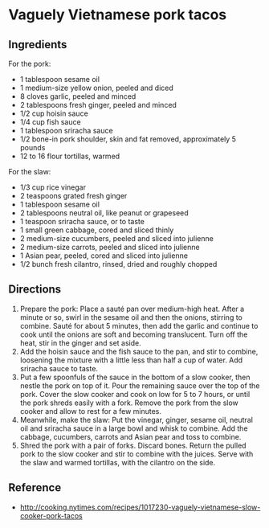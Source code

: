 # Vaguely Vietnamese pork tacos

## Ingredients
For the pork:
* 1 tablespoon sesame oil
* 1 medium-size yellow onion, peeled and diced
* 8 cloves garlic, peeled and minced
* 2 tablespoons fresh ginger, peeled and minced
* 1/2 cup hoisin sauce
* 1/4 cup fish sauce
* 1 tablespoon sriracha sauce
* 1/2 bone-in pork shoulder, skin and fat removed, approximately 5 pounds
* 12 to 16 flour tortillas, warmed

For the slaw:
* 1/3 cup rice vinegar
* 2 teaspoons grated fresh ginger
* 1 tablespoon sesame oil
* 2 tablespoons neutral oil, like peanut or grapeseed
* 1 teaspoon sriracha sauce, or to taste
* 1 small green cabbage, cored and sliced thinly
* 2 medium-size cucumbers, peeled and sliced into julienne
* 2 medium-size carrots, peeled and sliced into julienne
* 1 Asian pear, peeled, cored and sliced into julienne
* 1/2 bunch fresh cilantro, rinsed, dried and roughly chopped

## Directions
1. Prepare the pork: Place a sauté pan over medium-high heat. After a minute or so, swirl in the sesame oil and then the onions, stirring to combine. Sauté for about 5 minutes, then add the garlic and continue to cook until the onions are soft and becoming translucent. Turn off the heat, stir in the ginger and set aside.
2. Add the hoisin sauce and the fish sauce to the pan, and stir to combine, loosening the mixture with a little less than half a cup of water. Add sriracha sauce to taste.
3. Put a few spoonfuls of the sauce in the bottom of a slow cooker, then nestle the pork on top of it. Pour the remaining sauce over the top of the pork. Cover the slow cooker and cook on low for 5 to 7 hours, or until the pork shreds easily with a fork. Remove the pork from the slow cooker and allow to rest for a few minutes.
4. Meanwhile, make the slaw: Put the vinegar, ginger, sesame oil, neutral oil and sriracha sauce in a large bowl and whisk to combine. Add the cabbage, cucumbers, carrots and Asian pear and toss to combine.
5. Shred the pork with a pair of forks. Discard bones. Return the pulled pork to the slow cooker and stir to combine with the juices. Serve with the slaw and warmed tortillas, with the cilantro on the side.

## Reference
* <http://cooking.nytimes.com/recipes/1017230-vaguely-vietnamese-slow-cooker-pork-tacos>
